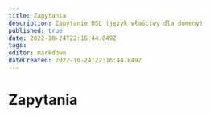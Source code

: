 ```yaml
---
title: Zapytania
description: Zapytanie DSL (język właściwy dla domeny)
published: true
date: 2022-10-24T22:16:44.849Z
tags: 
editor: markdown
dateCreated: 2022-10-24T22:16:44.849Z
---
```


# Zapytania